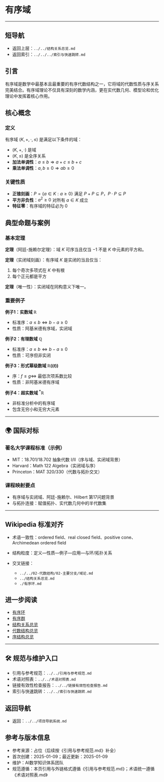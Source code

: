 # 有序域

---

## 短导航

- 返回上层：`../../结构关系总览.md`
- 返回索引：`../../../索引与快速跳转.md`

## 引言

有序域是数学中最基本且最重要的有序代数结构之一，它将域的代数性质与序关系完美结合。有序域理论不仅具有深刻的数学内涵，更在实代数几何、模型论和优化理论中发挥着核心作用。

## 核心概念

### 定义

有序域 $(K, +, \cdot, \leq)$ 是满足以下条件的域：

- $(K, +, \cdot)$ 是域
- $(K, \leq)$ 是全序关系
- **加法单调性**：$a \leq b \Rightarrow a + c \leq b + c$
- **乘法单调性**：$a, b \geq 0 \Rightarrow ab \geq 0$

### 关键性质

- **正锥刻画**：$P = \{a \in K : a \geq 0\}$ 满足 $P + P \subseteq P$，$P \cdot P \subseteq P$
- **平方非负性**：$a^2 \geq 0$ 对所有 $a \in K$ 成立
- **特征零**：有序域的特征必为 0

## 典型命题与案例

### 基本定理

**定理**（阿廷-施赖尔定理）：域 $K$ 可序当且仅当 $-1$ 不是 $K$ 中元素的平方和。

**定理**（实闭域刻画）：有序域 $K$ 是实闭的当且仅当：

1. 每个奇次多项式在 $K$ 中有根
2. 每个正元都是平方

**定理**（唯一性）：实闭域在同构意义下唯一。

### 重要例子

**例子1：实数域 $\mathbb{R}$**

- 标准序：$a \leq b \Leftrightarrow b - a \geq 0$
- 性质：阿基米德有序域，实闭域

**例子2：有理数域 $\mathbb{Q}$**

- 标准序：$a \leq b \Leftrightarrow b - a \geq 0$
- 性质：可序但非实闭

**例子3：形式幂级数域 $\mathbb{R}((t))$**

- 序：$f \leq g \Leftrightarrow$ 最低次项系数比较
- 性质：非阿基米德有序域

**例子4：超实数域 $^*\mathbb{R}$**

- 非标准分析中的有序域
- 包含无穷小和无穷大元素

---

## 🌍 国际对标

### 著名大学课程标准（示例）

- MIT：18.701/18.702 抽象代数 I/II（序与域、实闭域背景）
- Harvard：Math 122 Algebra（实闭域与序）
- Princeton：MAT 320/330（代数与拓扑交叉）

### 课程映射要点

- 有序域与实闭域、阿廷-施赖尔、Hilbert 第17问题背景
- 与拓扑连接：赋值拓扑、实代数几何中的半代数集

---

## Wikipedia 标准对齐

- 术语一致性：ordered field、real closed field、positive cone、Archimedean ordered field
- 结构粒度：定义—性质—例子—应用—与环/拓扑关系
- 交叉链接：

  - `../../02-代数结构/02-主要分支/域论.md`
  - `../结构关系总览.md`
  - `./有序环.md`
## 进一步阅读

- [有序环](./有序环.md)
- [有序群](./有序群.md)
- [结构关系总览](../结构关系总览.md)
- [代数结构总览](../../02-代数结构/代数结构总览.md)
- [序结构总览](../../03-序结构/序结构总览.md)

---

## 🛠️ 规范与维护入口

- 引用与参考规范：`../../引用与参考规范.md`
- 术语对照表：`../../术语对照表.md`
- 链接有效性检查报告：`../../链接有效性检查报告.md`
- 索引与快速跳转：`../../索引与快速跳转.md`

## 返回导航

- 返回：`../../项目导航系统.md`

## 参考与版本信息

- 参考来源：占位（后续按《引用与参考规范.md》补全）
- 首次创建：2025-01-09；最近更新：2025-01-09
- 维护：AI数学知识体系团队
- 规范遵循：本页引用与外链格式遵循《引用与参考规范.md》；术语统一遵循《术语对照表.md》
